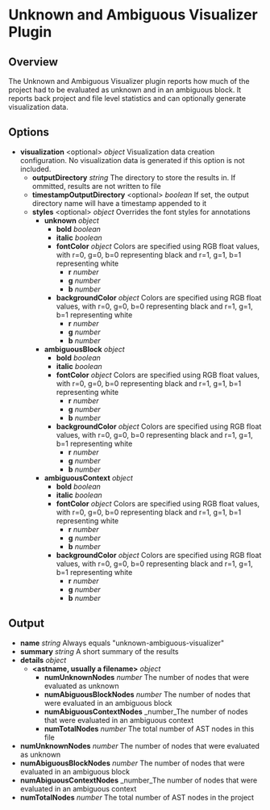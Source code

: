 Unknown and Ambiguous Visualizer Plugin
=======================================

## Overview

The Unknown and Ambiguous Visualizer plugin reports how much of the project had to be evaluated as unknown and in an ambiguous block. It reports back project and file level statistics and can optionally generate visualization data.

## Options

* **visualization** &lt;optional&gt; _object_ Visualization data creation configuration. No visualization data is generated if this option is not included.
	* **outputDirectory** _string_ The directory to store the results in. If ommitted, results are not written to file
	* **timestampOutputDirectory** &lt;optional&gt; _boolean_ If set, the output directory name will have a timestamp appended to it
	* **styles** &lt;optional&gt; _object_ Overrides the font styles for annotations
		* **unknown** _object_
			* **bold** _boolean_
			* **italic** _boolean_
			* **fontColor** _object_ Colors are specified using RGB float values, with r=0, g=0, b=0 representing black and r=1, g=1, b=1 representing white
				* **r** _number_
				* **g** _number_
				* **b** _number_
			* **backgroundColor** _object_ Colors are specified using RGB float values, with r=0, g=0, b=0 representing black and r=1, g=1, b=1 representing white
				* **r** _number_
				* **g** _number_
				* **b** _number_
		* **ambiguousBlock** _object_
			* **bold** _boolean_
			* **italic** _boolean_
			* **fontColor** _object_ Colors are specified using RGB float values, with r=0, g=0, b=0 representing black and r=1, g=1, b=1 representing white
				* **r** _number_
				* **g** _number_
				* **b** _number_
			* **backgroundColor** _object_ Colors are specified using RGB float values, with r=0, g=0, b=0 representing black and r=1, g=1, b=1 representing white
				* **r** _number_
				* **g** _number_
				* **b** _number_
		* **ambiguousContext** _object_
			* **bold** _boolean_
			* **italic** _boolean_
			* **fontColor** _object_ Colors are specified using RGB float values, with r=0, g=0, b=0 representing black and r=1, g=1, b=1 representing white
				* **r** _number_
				* **g** _number_
				* **b** _number_
			* **backgroundColor** _object_ Colors are specified using RGB float values, with r=0, g=0, b=0 representing black and r=1, g=1, b=1 representing white
				* **r** _number_
				* **g** _number_
				* **b** _number_

## Output

* **name** _string_ Always equals "unknown-ambiguous-visualizer"
* **summary** _string_ A short summary of the results
* **details** _object_
	* **&lt;astname, usually a filename&gt;** _object_
		* **numUnknownNodes** _number_ The number of nodes that were evaluated as unknown
		* **numAbiguousBlockNodes** _number_ The number of nodes that were evaluated in an ambiguous block
		* **numAbiguousContextNodes** _number_The number of nodes that were evaluated in an ambiguous context
		* **numTotalNodes** _number_  The total number of AST nodes in this file
* **numUnknownNodes** _number_ The number of nodes that were evaluated as unknown
* **numAbiguousBlockNodes** _number_ The number of nodes that were evaluated in an ambiguous block
* **numAbiguousContextNodes** _number_The number of nodes that were evaluated in an ambiguous context
* **numTotalNodes** _number_  The total number of AST nodes in the project
